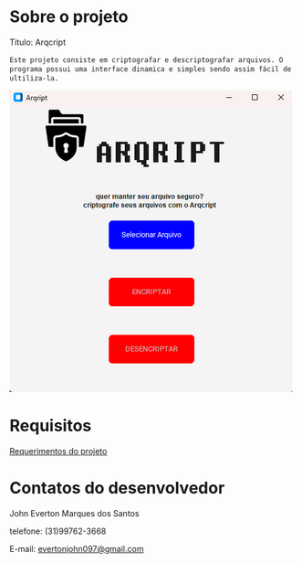 # Sobre o projeto

Titulo: Arqcript

    Este projeto consiste em criptografar e descriptografar arquivos. O programa possui uma interface dinamica e simples sendo assim fácil de ultiliza-la. 

![alt text](image.png)

# Requisitos

[Requerimentos do projeto](requirements.txt)


# Contatos do desenvolvedor
John Everton Marques dos Santos

telefone: (31)99762-3668

E-mail: evertonjohn097@gmail.com


